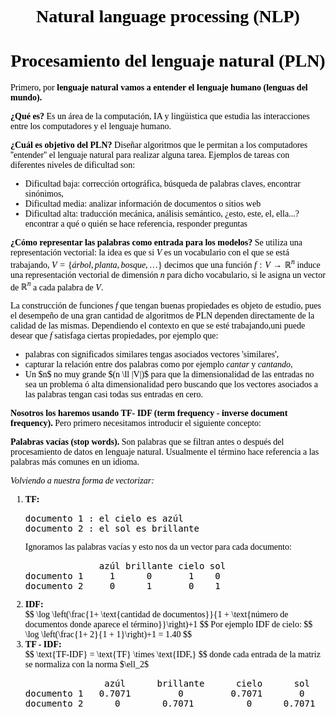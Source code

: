 <span style='font-family:Palatino'>
<span style='color:#000000'>
<div align='center'><h1>Natural language processing (NLP)
</h1></div>
<div align='center'><h1>Procesamiento del lenguaje natural (PLN)
</h1></div>
Primero, por <strong>lenguaje natural vamos a entender el lenguaje humano (lenguas del mundo).</strong>



<strong>¿Qué es? </strong> Es un área de la computación, IA y lingüistica que estudia las interacciones entre los computadores y el lenguaje humano.


<strong>¿Cuál es objetivo del PLN?</strong> Diseñar algoritmos que le permitan a los computadores ''entender'' el lenguaje natural para realizar alguna tarea. Ejemplos de tareas con diferentes niveles de dificultad son:


<ul>
    <li> Dificultad baja: corrección ortográfica, búsqueda de palabras claves, encontrar sinónimos,
    </li>
    <li> Dificultad media: analizar información de documentos o sitios web</li>
    <li> Dificultad alta: traducción mecánica, análisis semántico, ¿esto, este, el, ella...? encontrar a qué o quién se hace referencia, responder preguntas</li>
</ul>

<strong>¿Cómo representar las palabras como entrada para los modelos?
</strong> Se utiliza una representación vectorial: la idea es que si $V$ es un vocabulario con el que se está trabajando, $V = \{árbol, planta, bosque, \ldots \}$ decimos que una función $f : V \to \mathbb{R}^n$ induce una representación vectorial de dimensión $n$ para dicho vocabulario, si le asigna un vector de $\mathbb{R}^n$ a cada palabra de $V$.

La construcción de funciones $f$ que tengan buenas propiedades es objeto
de estudio, pues el desempeño de una gran cantidad de algoritmos de PLN dependen directamente de la calidad de las mismas. Dependiendo el contexto en que se esté trabajando,uni puede desear que $f$ satisfaga ciertas propiedades, por ejemplo que:


<ul>
    <li> palabras con significados similares tengas asociados vectores 'similares', </li> 
    <li> capturar la relación entre dos palabras como por ejemplo <em>cantar</em> y <em>cantando,</em> </li>
    <li> Un $n$ no muy grande $(n \ll |V|)$ para que la dimensionalidad de las entradas no sea un problema ó alta dimensionalidad pero buscando que los vectores asociados a las palabras tengan casi todas sus entradas en cero.</li>
</ul>

<strong>Nosotros los haremos usando TF- IDF (term frequency - inverse document frequency).</strong> Pero primero necesitamos introducir el siguiente concepto:
<strong>

Palabras vacías (stop words).</strong> Son palabras que se filtran antes o después del procesamiento de datos en lenguaje natural. Usualmente el término hace referencia a las palabras más comunes en un idioma.


<em>Volviendo a nuestra forma de vectorizar:</em>

<ol>
    <li> <strong>TF:</strong> </li>
    <pre>documento 1 : el cielo es azúl
documento 2 : el sol es brillante</pre>
Ignoramos las palabras vacías y esto nos da un vector para cada documento:
<pre>
              azúl brillante cielo sol
documento 1     1      0       1    0
documento 2     0      1       0    1
</pre>
<li> <strong> IDF: </strong></li>
$$
\log \left(\frac{1+ \text{cantidad de documentos}}{1 + \text{número de documentos donde aparece el término}}\right)+1
$$
Por ejemplo IDF de cielo:
$$
\log \left(\frac{1+ 2}{1 + 1}\right)+1 = 1.40
$$
<li> <strong>TF - IDF: </strong></li>
$$
\text{TF-IDF} = \text{TF} \times \text{IDF,}
$$
donde cada entrada de la matriz se normaliza con la norma $\ell_2$
<pre>
               azúl      brillante      cielo      sol
documento 1   0.7071         0         0.7071       0
documento 2      0        0.7071          0      0.7071
</pre>
</ol>
</span>





</span>